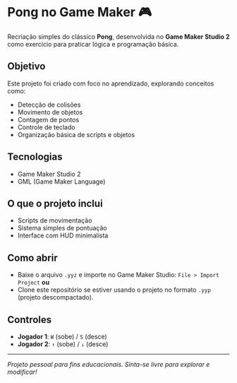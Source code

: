 # Pong no Game Maker 🎮

Recriação simples do clássico **Pong**, desenvolvida no **Game Maker Studio 2** como exercício para praticar lógica e programação básica.

## Objetivo
Este projeto foi criado com foco no aprendizado, explorando conceitos como:
- Detecção de colisões
- Movimento de objetos
- Contagem de pontos
- Controle de teclado
- Organização básica de scripts e objetos

## Tecnologias
- Game Maker Studio 2
- GML (Game Maker Language)

## O que o projeto inclui
- Scripts de movimentação
- Sistema simples de pontuação
- Interface com HUD minimalista

## Como abrir
- Baixe o arquivo `.yyz` e importe no Game Maker Studio: `File > Import Project`
**ou**
- Clone este repositório se estiver usando o projeto no formato `.yyp` (projeto descompactado).


## Controles
- **Jogador 1**: `W` (sobe) / `S` (desce)  
- **Jogador 2**: `↑` (sobe) / `↓` (desce)

---

*Projeto pessoal para fins educacionais. Sinta-se livre para explorar e modificar!*

